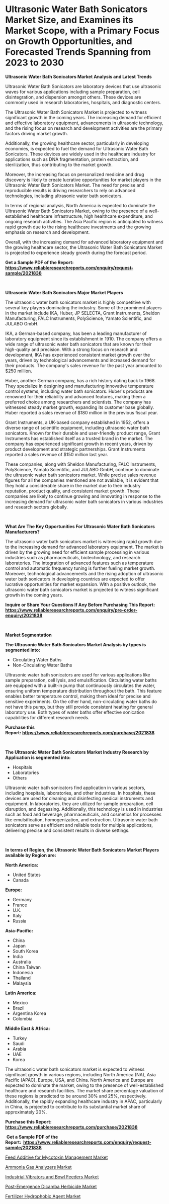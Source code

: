 <p><h1>Ultrasonic Water Bath Sonicators Market Size, and Examines its Market Scope, with a Primary Focus on Growth Opportunities, and Forecasted Trends Spanning from 2023 to 2030</h1></p><p><strong>Ultrasonic Water Bath Sonicators Market Analysis and Latest Trends</strong></p>
<p><p>Ultrasonic Water Bath Sonicators are laboratory devices that use ultrasonic waves for various applications including sample preparation, cell disintegration, and dispersion amongst others. These devices are commonly used in research laboratories, hospitals, and diagnostic centers.</p><p>The Ultrasonic Water Bath Sonicators Market is projected to witness significant growth in the coming years. The increasing demand for efficient and effective laboratory equipment, advancements in ultrasonic technology, and the rising focus on research and development activities are the primary factors driving market growth.</p><p>Additionally, the growing healthcare sector, particularly in developing economies, is expected to fuel the demand for Ultrasonic Water Bath Sonicators. These devices are widely used in the healthcare industry for applications such as DNA fragmentation, protein extraction, and sterilization, thus contributing to the market growth.</p><p>Moreover, the increasing focus on personalized medicine and drug discovery is likely to create lucrative opportunities for market players in the Ultrasonic Water Bath Sonicators Market. The need for precise and reproducible results is driving researchers to rely on advanced technologies, including ultrasonic water bath sonicators.</p><p>In terms of regional analysis, North America is expected to dominate the Ultrasonic Water Bath Sonicators Market, owing to the presence of a well-established healthcare infrastructure, high healthcare expenditure, and ongoing research activities. The Asia Pacific region is anticipated to witness rapid growth due to the rising healthcare investments and the growing emphasis on research and development.</p><p>Overall, with the increasing demand for advanced laboratory equipment and the growing healthcare sector, the Ultrasonic Water Bath Sonicators Market is projected to experience steady growth during the forecast period.</p></p>
<p><strong>Get a Sample PDF of the Report:&nbsp; <a href="https://www.reliableresearchreports.com/enquiry/request-sample/2021838">https://www.reliableresearchreports.com/enquiry/request-sample/2021838</a></strong></p>
<p>&nbsp;</p>
<p><strong>Ultrasonic Water Bath Sonicators Major Market Players</strong></p>
<p><p>The ultrasonic water bath sonicators market is highly competitive with several key players dominating the industry. Some of the prominent players in the market include IKA, Huber, JP SELECTA, Grant Instruments, Sheldon Manufacturing, FALC Instruments, PolyScience, Yamato Scientific, and JULABO GmbH.</p><p>IKA, a German-based company, has been a leading manufacturer of laboratory equipment since its establishment in 1910. The company offers a wide range of ultrasonic water bath sonicators that are known for their high-quality and precision. With a strong focus on research and development, IKA has experienced consistent market growth over the years, driven by technological advancements and increased demand for their products. The company's sales revenue for the past year amounted to $250 million.</p><p>Huber, another German company, has a rich history dating back to 1968. They specialize in designing and manufacturing innovative temperature control systems, including water bath sonicators. Huber's products are renowned for their reliability and advanced features, making them a preferred choice among researchers and scientists. The company has witnessed steady market growth, expanding its customer base globally. Huber reported a sales revenue of $180 million in the previous fiscal year.</p><p>Grant Instruments, a UK-based company established in 1952, offers a diverse range of scientific equipment, including ultrasonic water bath sonicators. Known for their durable and user-friendly product range, Grant Instruments has established itself as a trusted brand in the market. The company has experienced significant growth in recent years, driven by product development and strategic partnerships. Grant Instruments reported a sales revenue of $150 million last year.</p><p>These companies, along with Sheldon Manufacturing, FALC Instruments, PolyScience, Yamato Scientific, and JULABO GmbH, continue to dominate the ultrasonic water bath sonicators market. While precise sales revenue figures for all the companies mentioned are not available, it is evident that they hold a considerable share in the market due to their industry reputation, product quality, and consistent market growth. These companies are likely to continue growing and innovating in response to the increasing demand for ultrasonic water bath sonicators in various industries and research sectors globally.</p></p>
<p>&nbsp;</p>
<p><strong>What Are The Key Opportunities For Ultrasonic Water Bath Sonicators Manufacturers?</strong></p>
<p><p>The ultrasonic water bath sonicators market is witnessing rapid growth due to the increasing demand for advanced laboratory equipment. The market is driven by the growing need for efficient sample processing in various industries such as pharmaceuticals, biotechnology, and research laboratories. The integration of advanced features such as temperature control and automatic frequency tuning is further fueling market growth. Moreover, technological advancements and the rising adoption of ultrasonic water bath sonicators in developing countries are expected to offer lucrative opportunities for market expansion. With a positive outlook, the ultrasonic water bath sonicators market is projected to witness significant growth in the coming years.</p></p>
<p><strong>Inquire or Share Your Questions If Any Before Purchasing This Report: <a href="https://www.reliableresearchreports.com/enquiry/pre-order-enquiry/2021838">https://www.reliableresearchreports.com/enquiry/pre-order-enquiry/2021838</a></strong></p>
<p>&nbsp;</p>
<p><strong>Market Segmentation</strong></p>
<p><strong>The Ultrasonic Water Bath Sonicators Market Analysis by types is segmented into:</strong></p>
<p><ul><li>Circulating Water Baths</li><li>Non-Circulating Water Baths</li></ul></p>
<p><p>Ultrasonic water bath sonicators are used for various applications like sample preparation, cell lysis, and emulsification. Circulating water baths are equipped with a built-in pump that continuously circulates the water, ensuring uniform temperature distribution throughout the bath. This feature enables better temperature control, making them ideal for precise and sensitive experiments. On the other hand, non-circulating water baths do not have this pump, but they still provide consistent heating for general laboratory use. Both types of water baths offer effective sonication capabilities for different research needs.</p></p>
<p><strong>Purchase this Report:&nbsp;<a href="https://www.reliableresearchreports.com/purchase/2021838">https://www.reliableresearchreports.com/purchase/2021838</a></strong></p>
<p>&nbsp;</p>
<p><strong>The Ultrasonic Water Bath Sonicators Market Industry Research by Application is segmented into:</strong></p>
<p><ul><li>Hospitals</li><li>Laboratories</li><li>Others</li></ul></p>
<p><p>Ultrasonic water bath sonicators find application in various sectors, including hospitals, laboratories, and other industries. In hospitals, these devices are used for cleaning and disinfecting medical instruments and equipment. In laboratories, they are utilized for sample preparation, cell disruption, and degassing. Additionally, this technology is used in industries such as food and beverage, pharmaceuticals, and cosmetics for processes like emulsification, homogenization, and extraction. Ultrasonic water bath sonicators serve as efficient and reliable tools for multiple applications, delivering precise and consistent results in diverse settings.</p></p>
<p>&nbsp;</p>
<p><strong>In terms of Region, the Ultrasonic Water Bath Sonicators Market Players available by Region are:</strong></p>
<p>
    <p> <strong> North America: </strong>
        <ul>
            <li>United States</li>
            <li>Canada</li>
        </ul>
        </p> 
    <p> <strong> Europe: </strong>
        <ul>
            <li>Germany</li>
            <li>France</li>
            <li>U.K.</li>
            <li>Italy</li>
            <li>Russia</li>
        </ul>
        </p> 
    <p> <strong> Asia-Pacific: </strong>
        <ul>
            <li>China</li>
            <li>Japan</li>
            <li>South Korea</li>
            <li>India</li>
            <li>Australia</li>
            <li>China Taiwan</li>
            <li>Indonesia</li>
            <li>Thailand</li>
            <li>Malaysia</li>
        </ul>
        </p> 
    <p> <strong> Latin America: </strong>
        <ul>
            <li>Mexico</li>
            <li>Brazil</li>
            <li>Argentina Korea</li>
            <li>Colombia</li>
        </ul>
        </p> 
    <p> <strong> Middle East & Africa: </strong>
        <ul>
            <li>Turkey</li>
            <li>Saudi</li>
            <li>Arabia</li>
            <li>UAE</li>
            <li>Korea</li>
        </ul>
    </p>
    </p>
<p><p>The ultrasonic water bath sonicators market is expected to witness significant growth in various regions, including North America (NA), Asia Pacific (APAC), Europe, USA, and China. North America and Europe are expected to dominate the market, owing to the presence of well-established healthcare and research facilities. The market share percentage valuation of these regions is predicted to be around 30% and 25%, respectively. Additionally, the rapidly expanding healthcare industry in APAC, particularly in China, is projected to contribute to its substantial market share of approximately 20%.</p></p>
<p><strong>Purchase this Report: <a href="https://www.reliableresearchreports.com/purchase/2021838">https://www.reliableresearchreports.com/purchase/2021838</a></strong></p>
<p>&nbsp;<strong>Get a Sample PDF of the Report:&nbsp;&nbsp;<a href="https://www.reliableresearchreports.com/enquiry/request-sample/2021838">https://www.reliableresearchreports.com/enquiry/request-sample/2021838</a></strong></p>
<p><strong></strong></p>
<p><p><a href="https://medium.com/@bobbyrobinson56/feed-additive-for-mycotoxin-management-market-focuses-on-market-share-size-and-projected-forecast-0b60ca667bc8">Feed Additive for Mycotoxin Management Market</a></p><p><a href="https://github.com/scarol104/Market-Research-Report-List-1/blob/main/ammonia-gas-analyzers-market.md">Ammonia Gas Analyzers Market</a></p><p><a href="https://github.com/dzharov81/Market-Research-Report-List-1/blob/main/industrial-vibrators-and-bowl-feeders-market.md">Industrial Vibrators and Bowl Feeders Market</a></p><p><a href="https://medium.com/@dennisoliver07/post-emergence-dicamba-herbicide-market-share-evolution-and-market-growth-trends-2023-2030-fd587660af49">Post-Emergence Dicamba Herbicide Market</a></p><p><a href="https://medium.com/@jqgvpygpb56374/analyzing-fertilizer-hydrophobic-agent-market-global-industry-perspective-and-forecast-2023-to-cf391e9ae249">Fertilizer Hydrophobic Agent Market</a></p></p>